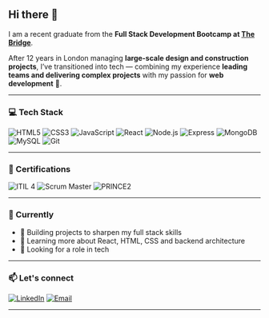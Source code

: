 ## Hi there 👋

I am a recent graduate from the **Full Stack Development Bootcamp at [The Bridge](https://www.thebridge.tech/)**.

After 12 years in London managing **large-scale design and construction projects**, I’ve transitioned into tech — combining my experience **leading teams and delivering complex projects** with my passion for **web development** 🚀.

---

### 💻 Tech Stack
![HTML5](https://img.shields.io/badge/HTML5-E34F26?style=for-the-badge&logo=html5&logoColor=white)
![CSS3](https://img.shields.io/badge/CSS3-1572B6?style=for-the-badge&logo=css3&logoColor=white)
![JavaScript](https://img.shields.io/badge/JavaScript-F7DF1E?style=for-the-badge&logo=javascript&logoColor=black)
![React](https://img.shields.io/badge/React-61DAFB?style=for-the-badge&logo=react&logoColor=black)
![Node.js](https://img.shields.io/badge/Node.js-339933?style=for-the-badge&logo=node.js&logoColor=white)
![Express](https://img.shields.io/badge/Express-000000?style=for-the-badge&logo=express&logoColor=white)
![MongoDB](https://img.shields.io/badge/MongoDB-47A248?style=for-the-badge&logo=mongodb&logoColor=white)
![MySQL](https://img.shields.io/badge/MySQL-4479A1?style=for-the-badge&logo=mysql&logoColor=white)
![Git](https://img.shields.io/badge/Git-F05032?style=for-the-badge&logo=git&logoColor=white)

---

### 📜 Certifications
![ITIL 4](https://img.shields.io/badge/ITIL%204-512BD4?style=for-the-badge&logoColor=white)
![Scrum Master](https://img.shields.io/badge/Scrum%20Master-2496ED?style=for-the-badge&logoColor=white)
![PRINCE2](https://img.shields.io/badge/PRINCE2-FF4088?style=for-the-badge&logoColor=white)

---

### 🌱 Currently
- 🔭 Building projects to sharpen my full stack skills
- 💬 Learning more about React, HTML, CSS and backend architecture
- 🤝 Looking for a role in tech

---

### 📫 Let's connect
[![LinkedIn](https://img.shields.io/badge/LinkedIn-0A66C2?style=for-the-badge&logo=linkedin&logoColor=white)](https://www.linkedin.com/in/YOUR-LINKEDIN/)
[![Email](https://img.shields.io/badge/Email-beatriz.conchado.peiro%40gmail.com-D14836?style=for-the-badge&logo=gmail&logoColor=white)](mailto:beatriz.conchado.peiro@gmail.com)

---
